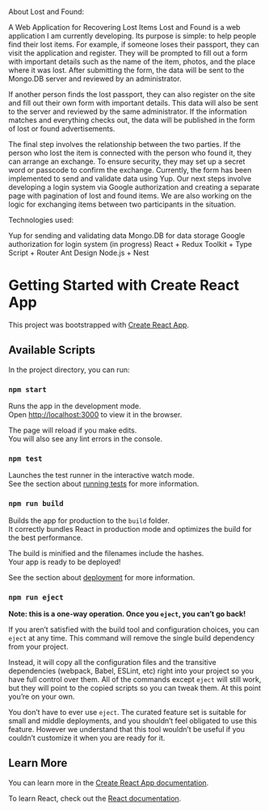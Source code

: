 About Lost and Found:

A Web Application for Recovering Lost Items
Lost and Found is a web application I am currently developing. Its purpose is simple: to help people find
their lost items. For example, if someone loses their passport, they can visit the application and register.
They will be prompted to fill out a form with important details such as the name of the item, photos, and
the place where it was lost. After submitting the form, the data will be sent to the Mongo.DB server and
reviewed by an administrator.

If another person finds the lost passport, they can also register on the site and fill out their own form with
important details. This data will also be sent to the server and reviewed by the same administrator. If the
information matches and everything checks out, the data will be published in the form of lost or found
advertisements.

The final step involves the relationship between the two parties. If the person who lost the item is
connected with the person who found it, they can arrange an exchange. To ensure security, they may set
up a secret word or passcode to confirm the exchange.
Currently, the form has been implemented to send and validate data using Yup. Our next steps involve
developing a login system via Google authorization and creating a separate page with pagination of lost
and found items. We are also working on the logic for exchanging items between two participants in the
situation.

Technologies used:

Yup for sending and validating data
Mongo.DB for data storage
Google authorization for login system (in progress)
React + Redux Toolkit + Type Script + Router
Ant Design
Node.js + Nest

# Getting Started with Create React App

This project was bootstrapped with [Create React App](https://github.com/facebook/create-react-app).

## Available Scripts

In the project directory, you can run:

### `npm start`

Runs the app in the development mode.\
Open [http://localhost:3000](http://localhost:3000) to view it in the browser.

The page will reload if you make edits.\
You will also see any lint errors in the console.

### `npm test`

Launches the test runner in the interactive watch mode.\
See the section about [running tests](https://facebook.github.io/create-react-app/docs/running-tests) for more information.

### `npm run build`

Builds the app for production to the `build` folder.\
It correctly bundles React in production mode and optimizes the build for the best performance.

The build is minified and the filenames include the hashes.\
Your app is ready to be deployed!

See the section about [deployment](https://facebook.github.io/create-react-app/docs/deployment) for more information.

### `npm run eject`

**Note: this is a one-way operation. Once you `eject`, you can’t go back!**

If you aren’t satisfied with the build tool and configuration choices, you can `eject` at any time. This command will remove the single build dependency from your project.

Instead, it will copy all the configuration files and the transitive dependencies (webpack, Babel, ESLint, etc) right into your project so you have full control over them. All of the commands except `eject` will still work, but they will point to the copied scripts so you can tweak them. At this point you’re on your own.

You don’t have to ever use `eject`. The curated feature set is suitable for small and middle deployments, and you shouldn’t feel obligated to use this feature. However we understand that this tool wouldn’t be useful if you couldn’t customize it when you are ready for it.

## Learn More

You can learn more in the [Create React App documentation](https://facebook.github.io/create-react-app/docs/getting-started).

To learn React, check out the [React documentation](https://reactjs.org/).
